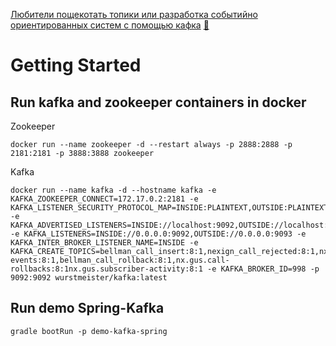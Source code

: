 [Любители пощекотать топики или разработка событийно ориентированных систем с помощью кафка](2020-27-June-DevParty) [:movie_camera:](https://youtu.be/kUwuQkiccpM)

# Getting Started
## Run kafka and zookeeper containers in docker 
Zookeeper
```
docker run --name zookeeper -d --restart always -p 2888:2888 -p 2181:2181 -p 3888:3888 zookeeper
```
Kafka
```
docker run --name kafka -d --hostname kafka -e KAFKA_ZOOKEEPER_CONNECT=172.17.0.2:2181 -e KAFKA_LISTENER_SECURITY_PROTOCOL_MAP=INSIDE:PLAINTEXT,OUTSIDE:PLAINTEXT -e KAFKA_ADVERTISED_LISTENERS=INSIDE://localhost:9092,OUTSIDE://localhost:9093 -e KAFKA_LISTENERS=INSIDE://0.0.0.0:9092,OUTSIDE://0.0.0.0:9093 -e KAFKA_INTER_BROKER_LISTENER_NAME=INSIDE -e KAFKA_CREATE_TOPICS=bellman_call_insert:8:1,nexign_call_rejected:8:1,nx.gus.calls:8:1,bellman_balance_update:8:1,nx.gus.bis-events:8:1,bellman_call_rollback:8:1,nx.gus.call-rollbacks:8:1nx.gus.subscriber-activity:8:1 -e KAFKA_BROKER_ID=998 -p 9092:9092 wurstmeister/kafka:latest
```
## Run demo Spring-Kafka
```
gradle bootRun -p demo-kafka-spring
```
